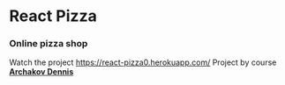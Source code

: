 # React Pizza <br/>
### Online pizza shop
Watch the project https://react-pizza0.herokuapp.com/
Project by course **[Archakov Dennis](https://github.com/Archakov06)**

